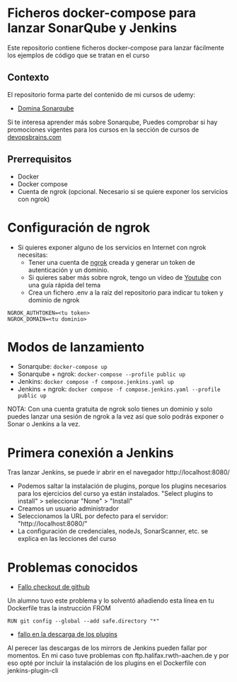 # Ficheros docker-compose para lanzar SonarQube y Jenkins

Este repositorio contiene ficheros docker-compose para lanzar fácilmente los ejemplos de código que se tratan en el curso

## Contexto
El repositorio forma parte del contenido de mi cursos de udemy:
* [Domina Sonarqube](https://www.udemy.com/course/domina-sonarqube/?referralCode=EF59257E7D8DC3026D6D)

Si te interesa aprender más sobre Sonarqube, Puedes comprobar si hay promociones vigentes para los cursos en la sección de cursos de [devopsbrains.com](https://devopsbrains.com/cursos/)

## Prerrequisitos
* Docker
* Docker compose
* Cuenta de ngrok (opcional. Necesario si se quiere exponer los servicios con ngrok)

# Configuración de ngrok
* Si quieres exponer alguno de los servicios en Internet con ngrok necesitas:
    * Tener una cuenta de [ngrok](https://ngrok.com/) creada y generar un token de autenticación y un dominio.
    * Si quieres saber más sobre ngrok, tengo un vídeo de [Youtube](https://youtu.be/UW8BObHdi08) con una guía rápida del tema
    * Crea un fichero .env a la raíz del repositorio para indicar tu token y dominio de ngrok
```
NGROK_AUTHTOKEN=<tu token>
NGROK_DOMAIN=<tu dominio>
```

# Modos de lanzamiento
* Sonarqube: `docker-compose up`
* Sonarqube + ngrok: `docker-compose --profile public up`
* Jenkins: `docker compose -f compose.jenkins.yaml up`
* Jenkins + ngrok: `docker compose -f compose.jenkins.yaml --profile public up`

NOTA: Con una cuenta gratuita de ngrok solo tienes un dominio y solo puedes lanzar una sesión de ngrok a la vez así que solo podrás exponer o Sonar o Jenkins a la vez.

# Primera conexión a Jenkins
Tras lanzar Jenkins, se puede ir abrir en el navegador http://localhost:8080/

* Podemos saltar la instalación de plugins, porque los plugins necesarios para los ejercicios del curso ya están instalados. "Select plugins to install" > seleccionar "None" > "Install"
* Creamos un usuario administrador
* Seleccionamos la URL por defecto para el servidor: "http://localhost:8080/"
* La configuración de credenciales, nodeJs, SonarScanner, etc. se explica en las lecciones del curso

# Problemas conocidos
* [Fallo checkout de github](https://github.com/jenkinsci/helm-charts/issues/728)

Un alumno tuvo este problema y lo solventó añadiendo esta línea en tu Dockerfile tras la instrucción FROM

```
RUN git config --global --add safe.directory "*"
```

* [fallo en la descarga de los plugins](https://community.jenkins.io/t/issue-while-upgrading-plugins-on-latest-jenkins/9846)

Al perecer las descargas de los mirrors de Jenkins pueden fallar por momentos. En mi caso tuve problemas con ftp.halifax.rwth-aachen.de y por eso opté por incluir la instalación de los plugins en el Dockerfile con jenkins-plugin-cli
